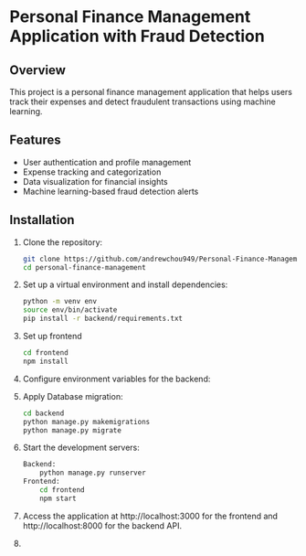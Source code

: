 # Personal Finance Management Application with Fraud Detection

## Overview
This project is a personal finance management application that helps users track their expenses and detect fraudulent transactions using machine learning.

## Features
- User authentication and profile management
- Expense tracking and categorization
- Data visualization for financial insights
- Machine learning-based fraud detection alerts

## Installation
1. Clone the repository:
   ```bash
   git clone https://github.com/andrewchou949/Personal-Finance-Management-Application.git
   cd personal-finance-management

2. Set up a virtual environment and install dependencies:
    ```bash
    python -m venv env
    source env/bin/activate
    pip install -r backend/requirements.txt

3. Set up frontend
    ```bash
    cd frontend
    npm install

4. Configure environment variables for the backend:

5. Apply Database migration:
    ```bash
    cd backend
    python manage.py makemigrations
    python manage.py migrate

6. Start the development servers:
    ```bash
    Backend:
        python manage.py runserver
    Frontend:
        cd frontend
        npm start

7. Access the application at http://localhost:3000 for the frontend and http://localhost:8000 for the backend API.

8. 
